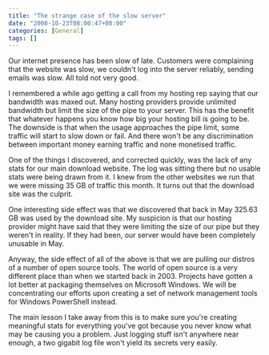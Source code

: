 ```yaml
---
title: "The strange case of the slow server"
date: "2008-10-23T08:00:47+00:00"
categories: [General]
tags: []
---
```


Our internet presence has been slow of late. Customers were complaining that the website was slow, we couldn't log into the server reliably, sending emails was slow. All told not very good.

I remembered a while ago getting a call from my hosting rep saying that our bandwidth was maxed out. Many hosting providers provide unlimited bandwidth but limit the size of the pipe to your server. This has the benefit that whatever happens you know how big your hosting bill is going to be. The downside is that when the usage approaches the pipe limit, some traffic will start to slow down or fail. And there won't be any discrimination between important money earning traffic and none monetised traffic.

One of the things I discovered, and corrected quickly, was the lack of any stats for our main download website. The log was sitting there but no usable stats were being drawn from it. I knew from the other websites we run that we were missing 35 GB of traffic this month. It turns out that the download site was the culprit.

One interesting side effect was that we discovered that back in May 325.63 GB was used by the download site. My suspicion is that our hosting provider might have said that they were limiting the size of our pipe but they weren't in reality. If they had been, our server would have been completely unusable in May.

Anyway, the side effect of all of the above is that we are pulling our distros of a number of open source tools. The world of open source is a very different place than when we started back in 2003. Projects have gotten a lot better at packaging themselves on Microsoft Windows. We will be concentrating our efforts upon creating a set of network management tools for Windows PowerShell instead.

The main lesson I take away from this is to make sure you're creating meaningful stats for everything you've got because you never know what may be causing you a problem. Just logging stuff isn't anywhere near enough, a two gigabit log file won't yield its secrets very easily.
